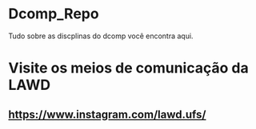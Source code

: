 # Dcomp_Repo
Tudo sobre as discplinas do dcomp você encontra aqui.
# Visite os meios de comunicação da LAWD 
## https://www.instagram.com/lawd.ufs/
